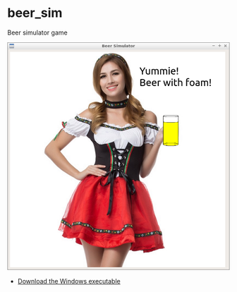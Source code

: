 # beer_sim

Beer simulator game

![beer_sim.png](beer_sim.png)

 * [Download the Windows executable](http://richelbilderbeek.nl/beer_sim.exe)